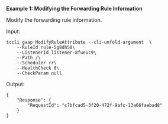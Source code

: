 **Example 1: Modifying the Forwarding Rule Information**

Modify the forwarding rule information.

Input: 

```
tccli gaap ModifyRuleAttribute --cli-unfold-argument  \
    --RuleId rule-5g8dh58\
    --ListenerId listener-8fueuc9\
    --Path /\
    --Scheduler rr\
    --HealthCheck 0\
    --CheckParam null
```

Output: 
```
{
    "Response": {
        "RequestId": "c7bfcad5-3f20-472f-9afc-13a66faebad8"
    }
}
```


